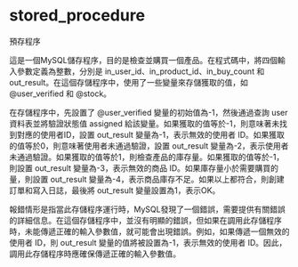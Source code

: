# stored_procedure
 預存程序


這是一個MySQL儲存程序，目的是檢查並購買一個產品。在程式碼中，將四個輸入參數定義為整數，分別是 in_user_id、in_product_id、in_buy_count 和 out_result。在這個存儲程序中，使用了一些變量來存儲獲取的值，如 @user_verified 和 @stock。

在存儲程序中，先設置了 @user_verified 變量的初始值為-1，然後通過查詢 user 資料表並將驗證狀態值 assigned 給該變量。如果獲取的值等於-1，則意味著未找到對應的使用者ID，設置 out_result 變量為-1，表示無效的使用者 ID。如果獲取的值等於0，則意味著使用者未通過驗證，設置 out_result 變量為-2，表示使用者未通過驗證。如果獲取的值等於1，則檢查產品的庫存量。如果獲取的值等於-1，則設置 out_result 變量為-3，表示無效的商品 ID。如果庫存量小於需要購買的量，則設置 out_result 變量為-4，表示商品庫存不足。如果以上都符合，則創建訂單和寫入日誌，最後將 out_result 變量設置為1，表示OK。

報錯情形是指當此存儲程序運行時，MySQL發現了一個錯誤，需要提供有關錯誤的詳細信息。在這個存儲程序中，並沒有明顯的錯誤，但如果在調用此存儲程序時，未能傳遞正確的輸入參數值，就可能會出現錯誤。例如，如果傳遞一個無效的使用者 ID，則 out_result 變量的值將被設置為-1，表示無效的使用者 ID。因此，調用此存儲程序時應確保傳遞正確的輸入參數值。
